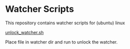# Watcher Scripts

This repository contains watcher scripts for (ubuntu) linux


[unlock_watcher.sh](./unlock_watcher.sh)

Place file in watcher dir and run to unlock the watcher.


